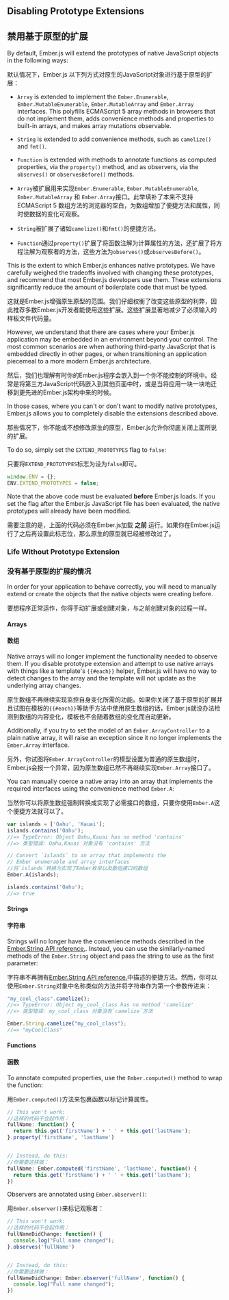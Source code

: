 ## Disabling Prototype Extensions

## 禁用基于原型的扩展

By default, Ember.js will extend the prototypes of native JavaScript
objects in the following ways:

默认情况下，Ember.js 以下列方式对原生的JavaScript对象进行基于原型的扩展：


* `Array` is extended to implement the `Ember.Enumerable`,
  `Ember.MutableEnumerable`, `Ember.MutableArray` and `Ember.Array`
  interfaces. This polyfills ECMAScript 5 array methods in browsers that
  do not implement them, adds convenience methods and properties to
  built-in arrays, and makes array mutations observable.
* `String` is extended to add convenience methods, such as
  `camelize()` and `fmt()`. 
* `Function` is extended with methods to annotate functions as
  computed properties, via the `property()` method, and as observers,
  via the `observes()` or `observesBefore()` methods.

* `Array`被扩展用来实现`Ember.Enumerable`, `Ember.MutableEnumerable`, `Ember.MutableArray` 和 `Ember.Array`接口。此举填补了本来不支持 ECMAScript 5 数组方法的浏览器的空白，为数组增加了便捷方法和属性，同时使数据的变化可观察。
* `String`被扩展了诸如`camelize()`和`fmt()`的便捷方法。
* `Function`通过`property()`扩展了将函数注解为计算属性的方法，还扩展了将方程注解为观察者的方法，这些方法为`observes()`或`observesBefore()`。


This is the extent to which Ember.js enhances native prototypes. We have
carefully weighed the tradeoffs involved with changing these prototypes,
and recommend that most Ember.js developers use them. These extensions
significantly reduce the amount of boilerplate code that must be typed.

这就是Ember.js增强原生原型的范围。我们仔细权衡了改变这些原型的利弊，因此推荐多数Ember.js开发者能使用这些扩展。这些扩展显著地减少了必须输入的样板文件代码量。


However, we understand that there are cases where your Ember.js
application may be embedded in an environment beyond your control. The
most common scenarios are when authoring third-party JavaScript that is
embedded directly in other pages, or when transitioning an application
piecemeal to a more modern Ember.js architecture.

然后，我们也理解有时你的Ember.js程序会嵌入到一个你不能控制的环境中。经常是将第三方JavaScript代码嵌入到其他页面中时，或是当将应用一块一块地迁移到更先进的Ember.js架构中来的时候。


In those cases, where you can't or don't want to modify native
prototypes, Ember.js allows you to completely disable the extensions
described above.

那些情况下，你不能或不想修改原生的原型，Ember.js允许你彻底关闭上面所说的扩展。

To do so, simply set the `EXTEND_PROTOTYPES` flag to `false`:

只要将`EXTEND_PROTOTYPES`标志为设为`false`即可。

```javascript
window.ENV = {};
ENV.EXTEND_PROTOTYPES = false;
```

Note that the above code must be evaluated **before** Ember.js loads. If
you set the flag after the Ember.js JavaScript file has been evaluated,
the native prototypes will already have been modified.

需要注意的是，上面的代码必须在Ember.js加载 **之前** 运行。如果你在Ember.js运行了之后再设置此标志位，那么原生的原型就已经被修改过了。


### Life Without Prototype Extension

### 没有基于原型的扩展的情况


In order for your application to behave correctly, you will need to
manually extend or create the objects that the native objects were
creating before.

要想程序正常运作，你得手动扩展或创建对象，与之前创建对象的过程一样。



#### Arrays

#### 数组

Native arrays will no longer implement the functionality needed to
observe them. If you disable prototype extension and attempt to use
native arrays with things like a template's `{{#each}}` helper, Ember.js
will have no way to detect changes to the array and the template will
not update as the underlying array changes.

原生数组不再继续实现监控自身变化所需的功能。如果你关闭了基于原型的扩展并且试图在模板的`{{#each}}`等助手方法中使用原生数组的话，Ember.js就没办法检测到数组的内容变化，模板也不会随着数组的变化而自动更新。


Additionally, if you try to set the model of an
`Ember.ArrayController` to a plain native array, it will raise an
exception since it no longer implements the `Ember.Array` interface.

另外，你试图将`Ember.ArrayController`的模型设置为普通的原生数组时，Ember.js会报一个异常，因为原生数组已然不再继续实现`Ember.Array`接口了。

You can manually coerce a native array into an array that implements the
required interfaces using the convenience method `Ember.A`:

当然你可以将原生数组强制转换成实现了必需接口的数组，只要你使用`Ember.A`这个便捷方法就可以了。

```javascript
var islands = ['Oahu', 'Kauai'];
islands.contains('Oahu');
//=> TypeError: Object Oahu,Kauai has no method 'contains'
//=> 类型错误: Oahu,Kauai 对象没有 'contains' 方法

// Convert `islands` to an array that implements the
// Ember enumerable and array interfaces
//将`islands`转换为实现了Ember枚举以及数组接口的数组
Ember.A(islands);

islands.contains('Oahu');
//=> true
```

#### Strings

#### 字符串

Strings will no longer have the convenience methods described in the
[Ember.String API reference.](/api/classes/Ember.String.html). Instead,
you can use the similarly-named methods of the `Ember.String` object and
pass the string to use as the first parameter:

字符串不再拥有[Ember.String API reference.](/api/classes/Ember.String.html)中描述的便捷方法。然而，你可以使用`Ember.String`对象中名称类似的方法并将字符串作为第一个参数传进来：


```javascript
"my_cool_class".camelize();
//=> TypeError: Object my_cool_class has no method 'camelize'
//=> 类型错误: my_cool_class 对象没有`camelize`方法

Ember.String.camelize("my_cool_class");
//=> "myCoolClass"
```

#### Functions

#### 函数

To annotate computed properties, use the `Ember.computed()` method to
wrap the function:

用`Ember.computed()`方法来包裹函数以标记计算属性。

```javascript
// This won't work:
//这样的代码不会起作用：
fullName: function() {
  return this.get('firstName') + ' ' + this.get('lastName');
}.property('firstName', 'lastName')


// Instead, do this:
//你需要这样做：
fullName: Ember.computed('firstName', 'lastName', function() {
  return this.get('firstName') + ' ' + this.get('lastName');
})
```

Observers are annotated using `Ember.observer()`:

用`Ember.observer()`来标记观察者：

```javascript
// This won't work:
//这样的代码不会起作用：
fullNameDidChange: function() {
  console.log("Full name changed");
}.observes('fullName')


// Instead, do this:
//你需要这样做：
fullNameDidChange: Ember.observer('fullName', function() {
  console.log("Full name changed");
})
```
